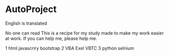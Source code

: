# AutoProject

English is translated

No one can read 
This is a recipe for my study made to make my work easier at work. 
If you can help me, please help me.

1 html javascriry bootstrap
2 VBA Exel VBTC
3 python selnium
